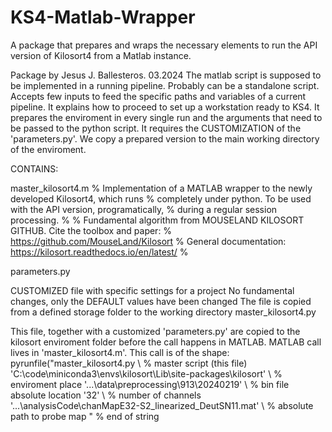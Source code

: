# KS4-Matlab-Wrapper
A package that prepares and wraps the necessary elements to run the API version of Kilosort4 from a Matlab instance.

Package by Jesus J. Ballesteros. 03.2024
The matlab script is supposed to be implemented in a running pipeline. Probably can be a standalone script. Accepts few inputs to feed the specific paths and variables of a current pipeline. It explains how to proceed to set up a workstation ready to KS4. It prepares the enviroment in every single run and the arguments that need to be passed to the python script. It requires the CUSTOMIZATION of the 'parameters.py'. We copy a prepared version to the main working directory of the enviroment.

CONTAINS:

master_kilosort4.m % Implementation of a MATLAB wrapper to the newly developed Kilosort4, which runs % completely under python. To be used with the API version, programatically, % during a regular session processing. % % Fundamental algorithm from MOUSELAND KILOSORT GITHUB. Cite the toolbox and paper: % https://github.com/MouseLand/Kilosort % General documentation: https://kilosort.readthedocs.io/en/latest/ %

parameters.py

CUSTOMIZED file with specific settings for a project
No fundamental changes, only the DEFAULT values have been changed
The file is copied from a defined storage folder to the working directory
master_kilosort4.py

This file, together with a customized 'parameters.py' are copied to the kilosort enviroment
folder before the call happens in MATLAB.
MATLAB call lives in 'master_kilosort4.m'. This call is of the shape:
pyrunfile("master_kilosort4.py \ % master script (this file)
'C:\code\miniconda3\envs\kilosort\Lib\site-packages\kilosort' \ % enviroment place
'...\data\preprocessing\913\20240219' \ % bin file absolute location
'32' \ % number of channels
'...\analysisCode\chanMapE32-S2_linearized_DeutSN11.mat' \ % absolute path to probe map
" % end of string
